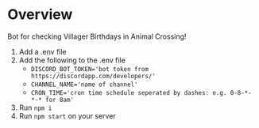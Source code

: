 # Overview

Bot for checking Villager Birthdays in Animal Crossing!

1. Add a .env file
2. Add the following to the .env file
    - `DISCORD_BOT_TOKEN='bot token from https://discordapp.com/developers/'`
    - `CHANNEL_NAME='name of channel'`
    - `CRON_TIME='cron time schedule seperated by dashes: e.g. 0-8-*-*-* for 8am'`
3. Run `npm i`
4. Run `npm start` on your server